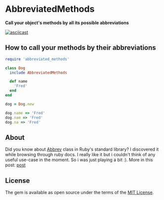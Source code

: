 # AbbreviatedMethods

**Call your object's methods by all its possible abbreviations**

[![asciicast](https://asciinema.org/a/35311.png)](https://asciinema.org/a/35311)

## How to call your methods by their abbreviations

```ruby
require 'abbreviated_methods'

class Dog
  include AbbreviatedMethods

  def name
    'Fred'
  end
end

dog = Dog.new

dog.name => 'Fred'
dog.nam => 'Fred'
dog.na => 'Fred'
```

## About

Did you know about [Abbrev](http://ruby-doc.org/stdlib-2.3.0/libdoc/abbrev/rdoc/Abbrev.html) class in Ruby's standard library? I discovered it while browsing through ruby docs. I really like it but i couldn't think of any useful use-case in the moment. So i was just playing a bit :). More in this post: [post](http://masa331.github.io/2016/02/01/ruby_abbrev_from_standard_lib.html)

## License

The gem is available as open source under the terms of the [MIT License](http://opensource.org/licenses/MIT).

